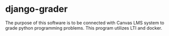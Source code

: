 django-grader
=============
The purpose of this software is to be connected with Canvas LMS system to grade python programming problems.
This program utilizes LTI and docker.